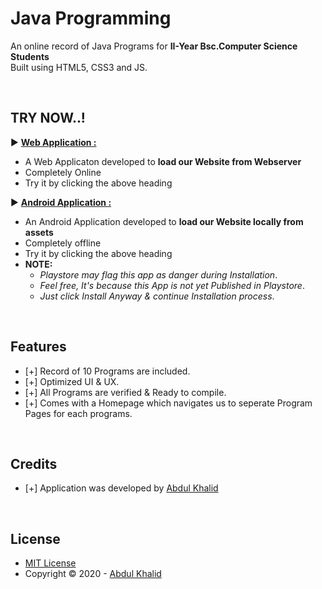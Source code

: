 # **Java Programming**

An online record of Java Programs for **II-Year Bsc.Computer Science Students**<br>
Built using HTML5, CSS3 and JS.

<br>

## **TRY NOW..!** <br>
▶ **[Web Application :](https://easc-unofficial.github.io/java/ "Website Demo Link")**
 - A Web Applicaton developed to **load our Website from Webserver**
 - Completely Online
 - Try it by clicking the above heading

▶ **[Android Application :](https://github.com/easc-unofficial/java/raw/main/assets/androidApplication/Java-Programming.apk "Direct Dowload Link")**
 - An Android Application developed to **load our Website locally from assets**
 - Completely offline <br>
 - Try it by clicking the above heading
 - **NOTE:** <br>
     - *Playstore may flag this app as danger during Installation*. <br>
     - *Feel free, It's because this App is not yet Published in Playstore*. <br>
     - *Just click Install Anyway & continue Installation process*.
<br>

## Features

* [+] Record of 10 Programs are included.
* [+] Optimized UI & UX.
* [+] All Programs are verified & Ready to compile.
* [+] Comes with a Homepage which navigates us to seperate Program Pages for each programs.

<br>

## Credits

* [+] Application was developed by [Abdul Khalid](https://github.com/0xAbdulKhalid/)

<br>

## License

* [MIT License](https://opensource.org/licenses/MIT)
* Copyright &copy; 2020 - [Abdul Khalid](https://github.com/0xAbdulKhalid/)

